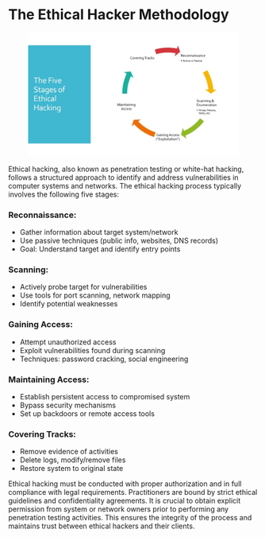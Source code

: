 # The Ethical Hacker Methodology

<figure><img src="../../../.gitbook/assets/image.png" alt="The Five Stages of Ethical Hacking"><figcaption></figcaption></figure>



Ethical hacking, also known as penetration testing or white-hat hacking, follows a structured approach to identify and address vulnerabilities in computer systems and networks. The ethical hacking process typically involves the following five stages:

### Reconnaissance:

* Gather information about target system/network
* Use passive techniques (public info, websites, DNS records)
* Goal: Understand target and identify entry points



### Scanning:

* Actively probe target for vulnerabilities
* Use tools for port scanning, network mapping
* Identify potential weaknesses



### Gaining Access:

* Attempt unauthorized access
* Exploit vulnerabilities found during scanning
* Techniques: password cracking, social engineering



### Maintaining Access:

* Establish persistent access to compromised system
* Bypass security mechanisms
* Set up backdoors or remote access tools



### Covering Tracks:

* Remove evidence of activities
* Delete logs, modify/remove files
* Restore system to original state



Ethical hacking must be conducted with proper authorization and in full compliance with legal requirements. Practitioners are bound by strict ethical guidelines and confidentiality agreements. It is crucial to obtain explicit permission from system or network owners prior to performing any penetration testing activities. This ensures the integrity of the process and maintains trust between ethical hackers and their clients.
